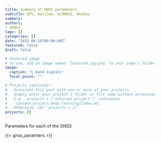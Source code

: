 ```yaml
---
title: Summary of GNSS parameters
subtitle: GPS, Galileo, GLONASS, BeiDou
summary:
authors:
- admin
tags: []
categories: []
date: "2015-04-14T00:00:00Z"
featured: false
draft: false

# Featured image
# To use, add an image named `featured.jpg/png` to your page's folder.
image:
  caption: "L-band signals"
  focal_point: ""

# Projects (optional).
#   Associate this post with one or more of your projects.
#   Simply enter your project's folder or file name without extension.
#   E.g. `projects = ["internal-project"]` references
#   `content/project/deep-learning/index.md`.
#   Otherwise, set `projects = []`.
projects: []
---
```


Parameters for each of the GNSS

{{< gnss_paramters >}}
